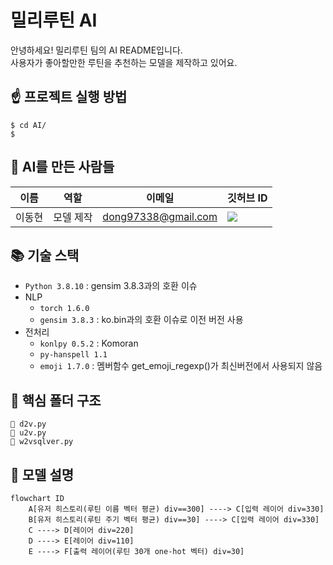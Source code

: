 # 밀리루틴 AI

안녕하세요! 밀리루틴 팀의 AI README입니다.  
사용자가 좋아할만한 루틴을 추천하는 모델을 제작하고 있어요.

## ☝️ **프로젝트 실행 방법**

```shell
$ cd AI/
$
```

## 👋 **AI를 만든 사람들**

| 이름   | 역할      | 이메일              | 깃허브 ID                                                                                                                                                           |
| ------ | --------- | ------------------- | ------------------------------------------------------------------------------------------------------------------------------------------------------------------- |
| 이동현 | 모델 제작 | dong97338@gmail.com | <a href="https://github.com/dong97338" target="_blank"><img src="https://img.shields.io/badge/dong97338-181717?style=flat-square&logo=github&logoColor=white"/></a> |

## 📚 **기술 스택**

- `Python 3.8.10` : gensim 3.8.3과의 호환 이슈
- NLP
  - `torch 1.6.0`
  - `gensim 3.8.3` : ko.bin과의 호환 이슈로 이전 버전 사용
- 전처리
  - `konlpy 0.5.2` : Komoran
  - `py-hanspell 1.1`
  - `emoji 1.7.0` : 멤버함수 get_emoji_regexp()가 최신버전에서 사용되지 않음

## 📂 **핵심 폴더 구조**

```
📄 d2v.py
📄 u2v.py
📄 w2vsqlver.py
```

## 🤖 **모델 설명**

```mermaid
flowchart ID
    A[유저 히스토리(루틴 이름 벡터 평균) div==300] ----> C[입력 레이어 div=330]
    B[유저 히스토리(루틴 주기 벡터 평균) div==30] ----> C[입력 레이어 div=330]
    C ----> D[레이어 div=220]
    D ----> E[레이어 div=110]
    E ----> F[출력 레이어(루틴 30개 one-hot 벡터) div=30]
```

